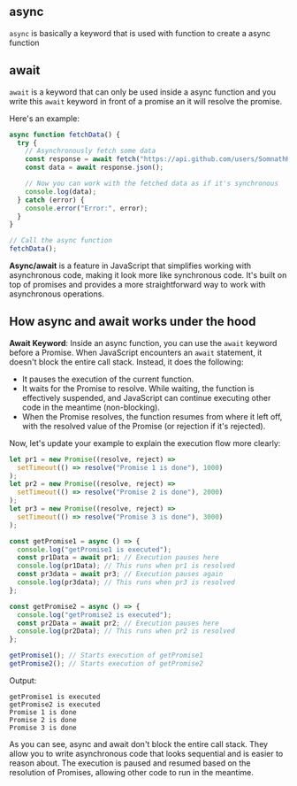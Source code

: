 ## async

`async` is basically a keyword that is used with function to create a async function

## await

`await` is a keyword that can only be used inside a async function and you write this `await` keyword in front of a promise an it will resolve the promise.

Here's an example:

```javascript
async function fetchData() {
  try {
    // Asynchronously fetch some data
    const response = await fetch("https://api.github.com/users/SomnathKar000");
    const data = await response.json();

    // Now you can work with the fetched data as if it's synchronous
    console.log(data);
  } catch (error) {
    console.error("Error:", error);
  }
}

// Call the async function
fetchData();
```

**Async/await** is a feature in JavaScript that simplifies working with asynchronous code, making it look more like synchronous code. It's built on top of promises and provides a more straightforward way to work with asynchronous operations.

## How async and await works under the hood

**Await Keyword**: Inside an async function, you can use the `await` keyword before a Promise. When JavaScript encounters an `await` statement, it doesn't block the entire call stack. Instead, it does the following:

- It pauses the execution of the current function.
- It waits for the Promise to resolve. While waiting, the function is effectively suspended, and JavaScript can continue executing other code in the meantime (non-blocking).
- When the Promise resolves, the function resumes from where it left off, with the resolved value of the Promise (or rejection if it's rejected).

Now, let's update your example to explain the execution flow more clearly:

```javascript
let pr1 = new Promise((resolve, reject) =>
  setTimeout(() => resolve("Promise 1 is done"), 1000)
);
let pr2 = new Promise((resolve, reject) =>
  setTimeout(() => resolve("Promise 2 is done"), 2000)
);
let pr3 = new Promise((resolve, reject) =>
  setTimeout(() => resolve("Promise 3 is done"), 3000)
);

const getPromise1 = async () => {
  console.log("getPromise1 is executed");
  const pr1Data = await pr1; // Execution pauses here
  console.log(pr1Data); // This runs when pr1 is resolved
  const pr3data = await pr3; // Execution pauses again
  console.log(pr3data); // This runs when pr3 is resolved
};

const getPromise2 = async () => {
  console.log("getPromise2 is executed");
  const pr2Data = await pr2; // Execution pauses here
  console.log(pr2Data); // This runs when pr2 is resolved
};

getPromise1(); // Starts execution of getPromise1
getPromise2(); // Starts execution of getPromise2
```

Output:

```
getPromise1 is executed
getPromise2 is executed
Promise 1 is done
Promise 2 is done
Promise 3 is done
```

As you can see, async and await don't block the entire call stack. They allow you to write asynchronous code that looks sequential and is easier to reason about. The execution is paused and resumed based on the resolution of Promises, allowing other code to run in the meantime.
